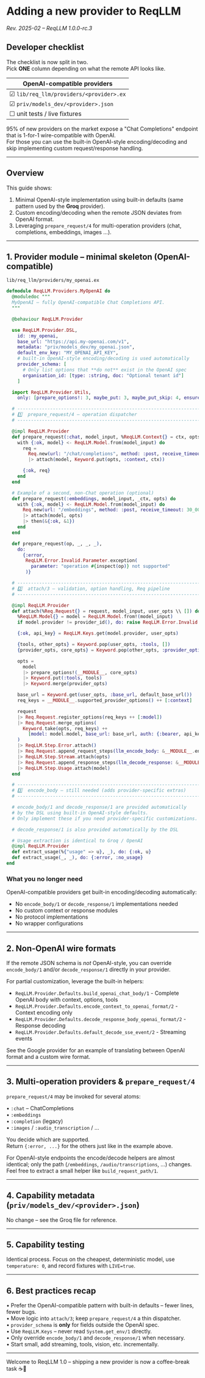 # Adding a new provider to **ReqLLM**

_Rev. 2025-02 – ReqLLM 1.0.0-rc.3_

## Developer checklist

The checklist is now split in two.  
Pick **ONE** column depending on what the remote API looks like.

| OpenAI-compatible providers                 |
|---------------------------------------------|
| ☑  `lib/req_llm/providers/<provider>.ex`    |
| ☑  `priv/models_dev/<provider>.json`        |
| ☐  unit tests / live fixtures               |

95% of new providers on the market expose a "Chat Completions"
endpoint that is 1-for-1 wire-compatible with OpenAI.  
For those you can use the built-in OpenAI-style encoding/decoding 
and skip implementing custom request/response handling.

---

## Overview

This guide shows:

1. Minimal OpenAI-style implementation using built-in defaults (same pattern used by the **Groq** provider).  
2. Custom encoding/decoding when the remote JSON deviates from OpenAI format.  
3. Leveraging `prepare_request/4` for multi-operation providers (chat, completions, embeddings, images …).

---

## 1. Provider module – **minimal skeleton (OpenAI-compatible)**

```
lib/req_llm/providers/my_openai.ex
```

```elixir
defmodule ReqLLM.Providers.MyOpenAI do
  @moduledoc """
  MyOpenAI – fully OpenAI-compatible Chat Completions API.
  """

  @behaviour ReqLLM.Provider

  use ReqLLM.Provider.DSL,
    id: :my_openai,
    base_url: "https://api.my-openai.com/v1",
    metadata: "priv/models_dev/my_openai.json",
    default_env_key: "MY_OPENAI_API_KEY",
    # built-in OpenAI-style encoding/decoding is used automatically
    provider_schema: [
      # Only list options that **do not** exist in the OpenAI spec
      organisation_id: [type: :string, doc: "Optional tenant id"]
    ]

  import ReqLLM.Provider.Utils,
    only: [prepare_options!: 3, maybe_put: 3, maybe_put_skip: 4, ensure_parsed_body: 1]

  # ---------------------------------------------------------------------------
  # 1️⃣  prepare_request/4 – operation dispatcher
  # ---------------------------------------------------------------------------

  @impl ReqLLM.Provider
  def prepare_request(:chat, model_input, %ReqLLM.Context{} = ctx, opts) do
    with {:ok, model} <- ReqLLM.Model.from(model_input) do
      req =
        Req.new(url: "/chat/completions", method: :post, receive_timeout: 30_000)
        |> attach(model, Keyword.put(opts, :context, ctx))

      {:ok, req}
    end
  end

  # Example of a second, non-Chat operation (optional)
  def prepare_request(:embeddings, model_input, _ctx, opts) do
    with {:ok, model} <- ReqLLM.Model.from(model_input) do
      Req.new(url: "/embeddings", method: :post, receive_timeout: 30_000)
      |> attach(model, opts)
      |> then(&{:ok, &1})
    end
  end

  def prepare_request(op, _, _, _),
    do:
      {:error,
       ReqLLM.Error.Invalid.Parameter.exception(
         parameter: "operation #{inspect(op)} not supported"
       )}

  # ---------------------------------------------------------------------------
  # 2️⃣  attach/3 – validation, option handling, Req pipeline
  # ---------------------------------------------------------------------------

  @impl ReqLLM.Provider
  def attach(%Req.Request{} = request, model_input, user_opts \\ []) do
    %ReqLLM.Model{} = model = ReqLLM.Model.from!(model_input)
    if model.provider != provider_id(), do: raise ReqLLM.Error.Invalid.Provider, provider: model.provider

    {:ok, api_key} = ReqLLM.Keys.get(model.provider, user_opts)

    {tools, other_opts} = Keyword.pop(user_opts, :tools, [])
    {provider_opts, core_opts} = Keyword.pop(other_opts, :provider_options, [])

    opts =
      model
      |> prepare_options!(__MODULE__, core_opts)
      |> Keyword.put(:tools, tools)
      |> Keyword.merge(provider_opts)

    base_url = Keyword.get(user_opts, :base_url, default_base_url())
    req_keys = __MODULE__.supported_provider_options() ++ [:context]

    request
    |> Req.Request.register_options(req_keys ++ [:model])
    |> Req.Request.merge_options(
      Keyword.take(opts, req_keys) ++
        [model: model.model, base_url: base_url, auth: {:bearer, api_key}]
    )
    |> ReqLLM.Step.Error.attach()
    |> Req.Request.append_request_steps(llm_encode_body: &__MODULE__.encode_body/1)
    |> ReqLLM.Step.Stream.attach(opts)
    |> Req.Request.append_response_steps(llm_decode_response: &__MODULE__.decode_response/1)
    |> ReqLLM.Step.Usage.attach(model)
  end

  # ---------------------------------------------------------------------------
  # 3️⃣  encode_body – still needed (adds provider-specific extras)
  # ---------------------------------------------------------------------------

  # encode_body/1 and decode_response/1 are provided automatically
  # by the DSL using built-in OpenAI-style defaults.
  # Only implement these if you need provider-specific customizations.

  # decode_response/1 is also provided automatically by the DSL

  # Usage extraction is identical to Groq / OpenAI
  @impl ReqLLM.Provider
  def extract_usage(%{"usage" => u}, _), do: {:ok, u}
  def extract_usage(_, _), do: {:error, :no_usage}
end
```

### What you no longer need

OpenAI-compatible providers get built-in encoding/decoding automatically:

- No `encode_body/1` or `decode_response/1` implementations needed
- No custom context or response modules
- No protocol implementations
- No wrapper configurations

---

## 2. Non-OpenAI wire formats

If the remote JSON schema is _not_ OpenAI-style, you can override 
`encode_body/1` and/or `decode_response/1` directly in your provider.

For partial customization, leverage the built-in helpers:
- `ReqLLM.Provider.Defaults.build_openai_chat_body/1` - Complete OpenAI body with context, options, tools
- `ReqLLM.Provider.Defaults.encode_context_to_openai_format/2` - Context encoding only
- `ReqLLM.Provider.Defaults.decode_response_body_openai_format/2` - Response decoding
- `ReqLLM.Provider.Defaults.default_decode_sse_event/2` - Streaming events

See the Google provider for an example of translating between 
OpenAI format and a custom wire format.

---

## 3. Multi-operation providers & `prepare_request/4`

`prepare_request/4` may be invoked for several atoms:

• `:chat`  – ChatCompletions  
• `:embeddings`  
• `:completion` (legacy)  
• `:images` / `:audio_transcription` / …

You decide which are supported.  
Return `{:error, ...}` for the others just like in the example above.

For OpenAI-style endpoints the encode/decode helpers are almost identical;
only the path (`/embeddings`, `/audio/transcriptions`, …) changes. Feel free
to extract a small helper like `build_request_path/1`.

---

## 4. Capability metadata (`priv/models_dev/<provider>.json`)

No change – see the Groq file for reference.

---

## 5. Capability testing

Identical process. Focus on the cheapest, deterministic model, use
`temperature: 0`, and record fixtures with `LIVE=true`.

---

## 6. Best practices recap

• Prefer the OpenAI-compatible pattern with built-in defaults – fewer lines, fewer bugs.  
• Move logic into `attach/3`; keep `prepare_request/4` a thin dispatcher.  
• `provider_schema` is **only** for fields outside the OpenAI spec.  
• Use `ReqLLM.Keys` – never read `System.get_env/1` directly.  
• Only override `encode_body/1` and `decode_response/1` when necessary.  
• Start small, add streaming, tools, vision, etc. incrementally.

---

Welcome to ReqLLM 1.0 – shipping a new provider is now a coffee-break task ☕🚀
